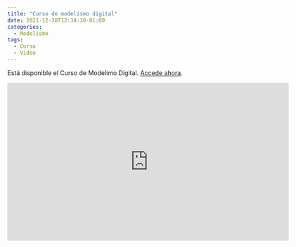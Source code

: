 ```yaml
---
title: "Curso de modelismo digital"
date: 2021-12-30T12:34:30-01:00
categories:
  - Modelismo
tags:
  - Curso
  - Video
---
```


Está disponible el Curso de Modelimo Digital. [Accede ahora](ModelismoDigital.com).

<iframe src="https://player.vimeo.com/video/655858613?h=656ceb1cad&title=0&byline=0&portrait=0" width="640" height="360" frameborder="0" allow="autoplay; fullscreen; picture-in-picture" allowfullscreen></iframe>
